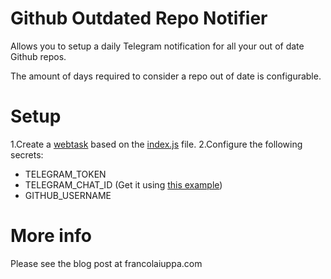 # Github Outdated Repo Notifier
Allows you to setup a daily Telegram notification for all your out of date Github repos.

The amount of days required to consider a repo out of date is configurable.

# Setup
1.Create a [webtask](https://webtask.io) based on the [index.js](https://raw.githubusercontent.com/francolaiuppa/github-outdated-repo-notifier/master/index.js) file.
2.Configure the following secrets:

- TELEGRAM_TOKEN
- TELEGRAM_CHAT_ID (Get it using [this example](https://github.com/yagop/node-telegram-bot-api))
- GITHUB_USERNAME

# More info
Please see the blog post at francolaiuppa.com
